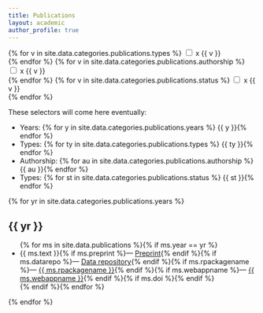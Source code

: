```yaml
---
title: Publications
layout: academic
author_profile: true
---
```


<aside class="sidebar__control sticky">

<form>
  {% for v in site.data.categories.publications.types %}
  <input type="checkbox" id="select-type-{{ v }}" name="select-type-{{ v }}" value="{{ v }}">
  <label for="select-type-{{ v }}"> x {{ v }}</label><br>
  {% endfor %}
  {% for v in site.data.categories.publications.authorship %}
  <input type="checkbox" id="select-type-{{ v }}" name="select-type-{{ v }}" value="{{ v }}">
  <label for="select-type-{{ v }}"> x {{ v }}</label><br>
  {% endfor %}
  {% for v in site.data.categories.publications.status %}
  <input type="checkbox" id="select-type-{{ v }}" name="select-type-{{ v }}" value="{{ v }}">
  <label for="select-type-{{ v }}"> x {{ v }}</label><br>
  {% endfor %}

</form>

</aside>

These selectors will come here eventually:

- Years: {% for y in site.data.categories.publications.years %} {{ y }}{% endfor %}
- Types: {% for ty in site.data.categories.publications.types %} {{ ty }}{% endfor %}
- Authorship: {% for au in site.data.categories.publications.authorship %} {{ au }}{% endfor %}
- Types: {% for st in site.data.categories.publications.status %} {{ st }}{% endfor %}

{% for yr in site.data.categories.publications.years %}
<h2 id="year-{{ yr }}">{{ yr }}</h2>
<ul>
{% for ms in site.data.publications %}{% if ms.year == yr %}
  <li class="publ-type-{{ ms.type }} publ-auth-{{ ms.authorship }} publ-status-{{ ms.status }}">
    {{ ms.text }}{% if ms.preprint %}&mdash; <a href="{{ ms.preprint }}">Preprint</a>{% endif %}{% if ms.datarepo %}&mdash; <a href="{{ ms.datarepo }}">Data repository</a>{% endif %}{% if ms.rpackagename %}&mdash; <a href="{{ ms.rpackagelink }}">{{ ms.rpackagename }}</a>{% endif %}{% if ms.webappname %}&mdash; <a href="{{ ms.webapplink }}">{{ ms.webappname }}</a>{% endif %}{% if ms.doi %}<div data-badge-popover="bottom" style="display: inline-block;" data-badge-type="4" data-doi="{{ ms.doi }}" data-hide-no-mentions="true" class="altmetric-embed"></div>{% endif %}
    </li>
{% endif %}{% endfor %}
</ul>
{% endfor %}
<script type='text/javascript' src='https://d1bxh8uas1mnw7.cloudfront.net/assets/embed.js'></script>
